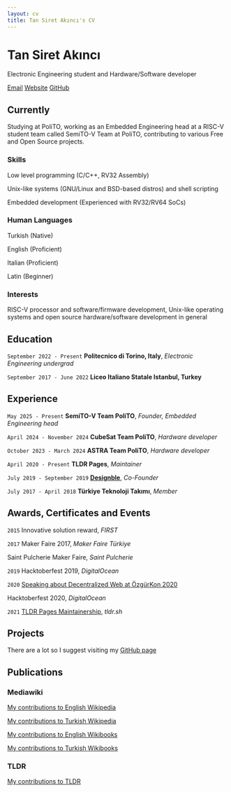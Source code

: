 ```yaml
---
layout: cv
title: Tan Siret Akıncı's CV
---
```

# Tan Siret Akıncı
Electronic Engineering student and Hardware/Software developer

<div id="webaddress">
<a href="mailto:tansiretakinci@protonmail.com">Email</a>
<a href="http://tansiret.github.io">Website</a>
<a href="https://github.com/tansiret">GitHub</a>
</div>


## Currently

Studying at PoliTO, working as an Embedded Engineering head at a RISC-V student team called SemiTO-V Team at PoliTO, contributing to various Free and Open Source projects.

### Skills

Low level programming (C/C++, RV32 Assembly)

Unix-like systems (GNU/Linux and BSD-based distros) and shell scripting

Embedded development (Experienced with RV32/RV64 SoCs)
### Human Languages

Turkish (Native)

English (Proficient)

Italian (Proficient)

Latin (Beginner)

### Interests

RISC-V processor and software/firmware development, Unix-like operating systems and open source hardware/software development in general

## Education

`September 2022 - Present`
__Politecnico di Torino, Italy__, *Electronic Engineering undergrad*

`September 2017 - June 2022`
__Liceo Italiano Statale Istanbul, Turkey__

## Experience
`May 2025 - Present`
__SemiTO-V Team PoliTO__, *Founder, Embedded Engineering head*

`April 2024 - November 2024`
__CubeSat Team PoliTO__, *Hardware developer*

`October 2023 - March 2024`
__ASTRA Team PoliTO__, *Hardware developer*

`April 2020 - Present`
__TLDR Pages__, *Maintainer*

`July 2019 - September 2019`
[__Designble__](http://designble.com), *Co-Founder*

`July 2017 - April 2018`
__Türkiye Teknoloji Takımı__, *Member*

## Awards, Certificates and Events

`2015`
Innovative solution reward, *FIRST*

`2017`
Maker Faire 2017, *Maker Faire Türkiye*

Saint Pulcherie Maker Faire, *Saint Pulcherie*

`2019`
Hacktoberfest 2019, *DigitalOcean*

`2020`
[Speaking about Decentralized Web at ÖzgürKon 2020](https://video.ozgurkon.org/videos/watch/b3566a91-d3bd-4b36-af29-2d2fa2590fe0)

Hacktoberfest 2020, *DigitalOcean*

`2021`
[TLDR Pages Maintainership](https://github.com/tldr-pages/tldr/issues/5702), *tldr.sh*

## Projects
There are a lot so I suggest visiting my [GitHub page](https://github.com/tansiret)

## Publications

### Mediawiki

[My contributions to English Wikipedia](https://xtools.wmflabs.org/ec/en.wikipedia.org/Comrade-yutyo)

[My contributions to Turkish Wikipedia](https://xtools.wmflabs.org/ec/tr.wikipedia.org/Comrade-yutyo)

[My contributions to English Wikibooks](https://xtools.wmflabs.org/ec/en.wikibooks.org/Comrade-yutyo)

[My contributions to Turkish Wikibooks](https://xtools.wmflabs.org/ec/tr.wikibooks.org/Comrade-yutyo)

### TLDR

[My contributions to TLDR](https://github.com/tldr-pages/tldr/pulls?q=is%3Apr+author%3Ayutyo+)


